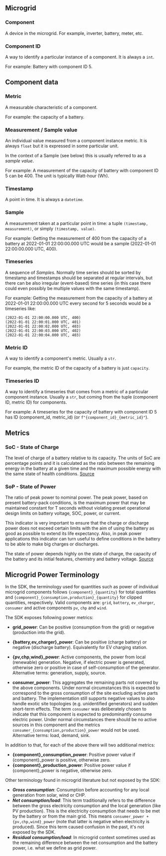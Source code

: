 ## Microgrid

### Component

A device in the microgrid. For example, inverter, battery, meter, etc.

### Component ID

A way to identify a particular instance of a component. It is always a `int`.

For example: Battery with component ID 5.

## Component data

### Metric

A measurable characteristic of a component.

For example: the capacity of a battery.

### Measurement  / Sample value

An individual value measured from a component instance metric. It is always `float` but it is expressed in some particular unit.

In the context of a Sample (see below) this is usually referred to as a *sample value*.

For example: A measurement of the capacity of battery with component ID 5 can be 400. The unit is typically Watt-hour (Wh).

### Timestamp

A point in time. It is always a `datetime`.

### Sample

A measurement taken at a particular point in time: a tuple `(timestamp, measurement)`, or simply `(timestamp, value)`.

For example: Getting the measurement of 400 from the capacity of a battery at 2022-01-01 22:00:00.000 UTC would be a sample (2022-01-01 22:00:00.000 UTC, 400).

### Timeseries

A sequence of *Samples*. Normally time series should be sorted by timestamp and timestamps should be separated at regular intervals, but there can be also irregular (event-based) time series (in this case there could even possibly be multiple values with the same timestamp).

For example: Getting the measurement from the capacity of a battery at 2022-01-01 22:00:00.000 UTC every second for 5 seconds would be a timeseries like:

```
(2022-01-01 22:00:00.000 UTC, 400)
(2022-01-01 22:00:01.000 UTC, 401)
(2022-01-01 22:00:02.000 UTC, 403)
(2022-01-01 22:00:03.000 UTC, 402)
(2022-01-01 22:00:04.000 UTC, 403)
```

### Metric ID

A way to identify a component's metric. Usually a `str`.

For example, the metric ID of the capacity of a battery is just `capacity`.

### Timeseries ID

A way to identify a timeseries that comes from a metric of a particular component instance. Usually a `str`, but coming from the tuple (component ID, metric ID) for components.

For example: A timeseries for the capacity of battery with component ID 5 has ID (component_id, metric_id) (or `f"{component_id}_{metric_id}"`).

## Metrics

### SoC - State of Charge

The level of charge of a battery relative to its capacity. The units of SoC are percentage points and it is calculated as the ratio
between the remaining energy in the battery at a given time and the maximum possible energy with the same state of health conditions. [Source](https://epicpower.es/wp-content/uploads/2020/08/AN028_SoC-SoH-SoP-definitions_v3.pdf)

### SoP - State of Power

The ratio of peak power to nominal power. The peak power, based on present battery-pack conditions, is the maximum power that may be maintained constant for T seconds without violating preset operational design limits on battery voltage, SOC, power, or current.

This indicator is very important to ensure that the charge or discharge power does not exceed certain limits with the aim of using the battery as good as possible to extend its life expectancy. Also, in peak power applications this indicator can turn useful to define conditions in the battery to be able to make big charges or discharges.

The state of power depends highly on the state of charge, the capacity of the battery and its initial features, chemistry and battery voltage.  [Source](https://epicpower.es/wp-content/uploads/2020/08/AN028_SoC-SoH-SoP-definitions_v3.pdf)

## Microgrid Power Terminology
In the SDK, the terminology used for quantities such as power of individual microgrid components follows `{component}_{quantity}` for total quantities and `{component}_{consumption,production}_{quantity}` for clipped quantities, respectively. Valid components are: `grid`, `battery`, `ev_charger`, `consumer` and active components `pv`, `chp` and `wind`.

The SDK exposes following power metrics:

* **grid_power**: Can be positive (consumption from the grid) or negative (production into the grid).

* **{battery,ev_charger}_power**: Can be positive (charge battery) or negative (discharge battery). Equivalently for EV charging station.

* **{pv,chp,wind}_power**: Active components, the power from local (renewable) generation. Negative, if electric power is generated, otherwise zero or positive in case of self-consumption of the generator. Alternative terms: generation, supply, source.

* **consumer_power**: This aggregates the remaining parts not covered by the above components. Under normal circumstances this is expected to correspond to the gross consumption of the site excluding active parts and battery. The implementation still supports negative values to also handle exotic site topologies (e.g. unidentified generators) and sudden short-term effects.  The term `consumer` was deliberately chosen to indicate that this component is expected to predominantly consume electric power. Under normal circumstances there should be no active sources in this component and the metrics `consumer_{consumption,production}_power` would not be used. Alternative terms: load, demand, sink.


In addition to that, for each of the above there will two additional metrics:

* **{component}_consumption_power**: Positive power value if {component}_power is positive, otherwise zero.
* **{component}_production_power**: Positive power value if {component}_power is negative, otherwise zero.

Other terminology found in microgrid literature but not exposed by the SDK:

* **_Gross consumption_**: Consumption before accounting for any local generation from solar, wind or CHP.
* **_Net consumption/load_**: This term traditionally refers to the difference between the gross electricity consumption and the local generation (like PV production). This is the electricity consumption that needs to be met by the battery or from the main grid. This means `consumer_power + {pv,chp,wind}_power` (note that latter is negative when electricity is produced). Since this term caused confusion in the past, it's not exposed by the SDK.
* **_Residual consumption/load_**: In microgrid context sometimes used as the remaining difference between the net consumption and the battery power, i.e. what we define as grid power.
